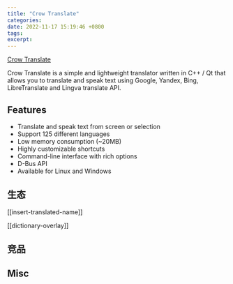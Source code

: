 ```yaml
---
title: "Crow Translate"
categories: 
date: 2022-11-17 15:19:46 +0800
tags: 
excerpt: 
---
```


[Crow Translate](https://crow-translate.github.io/)

Crow Translate is a simple and lightweight translator written in C++ / Qt that allows you to translate and speak text using Google, Yandex, Bing, LibreTranslate and Lingva translate API.

## Features

-   Translate and speak text from screen or selection
-   Support 125 different languages
-   Low memory consumption (~20MB)
-   Highly customizable shortcuts
-   Command-line interface with rich options
-   D-Bus API
-   Available for Linux and Windows

## 生态

[[insert-translated-name]]

[[dictionary-overlay]]

## 竞品



## Misc





